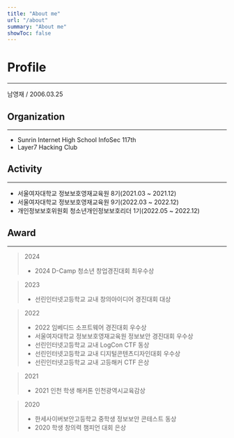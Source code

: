 ```yaml
---
title: "About me"
url: "/about"
summary: "About me"
showToc: false
---
```


# Profile
---
남영재 / 2006.03.25
## Organization
---
- Sunrin Internet High School InfoSec 117th
- Layer7 Hacking Club

## Activity
---
- 서울여자대학교 정보보호영재교육원 8기(2021.03 ~ 2021.12)
- 서울여자대학교 정보보호영재교육원 9기(2022.03 ~ 2022.12)
- 개인정보보호위원회 청소년개인정보보호리더 1기(2022.05 ~ 2022.12)

## Award
---
> 2024
> - 2024 D-Camp 청소년 창업경진대회 최우수상

> 2023
> - 선린인터넷고등학교 교내 창의아이디어 경진대회 대상

> 2022
> - 2022 임베디드 소프트웨어 경진대회 우수상
> - 서울여자대학교 정보보호영재교육원 정보보안 경진대회 우수상
> - 선린인터넷고등학교 교내 LogCon CTF 동상
> - 선린인터넷고등학교 교내 디지털콘텐츠디자인대회 우수상
> - 선린인터넷고등학교 교내 고등해커 CTF 은상

> 2021
> - 2021 인천 학생 해커톤 인천광역시교육감상

> 2020
> - 한세사이버보안고등학교 중학생 정보보안 콘테스트 동상
> - 2020 학생 창의력 챔피언 대회 은상